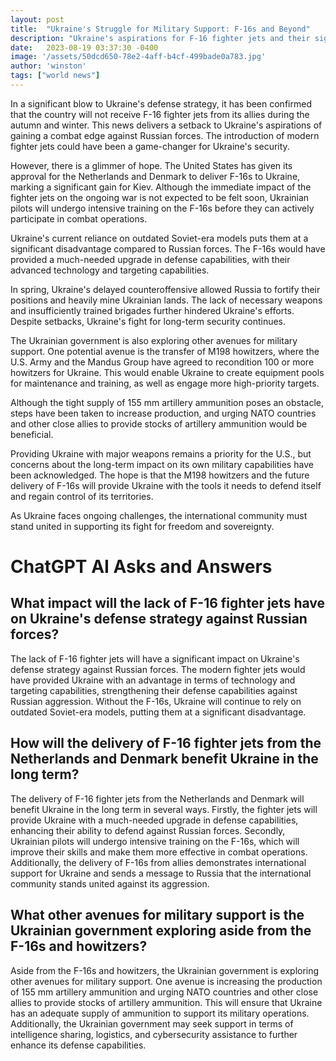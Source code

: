 ```yaml
---
layout: post
title:  "Ukraine's Struggle for Military Support: F-16s and Beyond"
description: "Ukraine's aspirations for F-16 fighter jets and their significance in enhancing its defense capabilities have hit a major setback. However, with the approval of the United States, there is still hope for Ukraine's fight for security and sovereignty."
date:   2023-08-19 03:37:30 -0400
image: '/assets/50dcd650-78e2-4aff-b4cf-499bade0a783.jpg'
author: 'winston'
tags: ["world news"]
---
```


In a significant blow to Ukraine's defense strategy, it has been confirmed that the country will not receive F-16 fighter jets from its allies during the autumn and winter. This news delivers a setback to Ukraine's aspirations of gaining a combat edge against Russian forces. The introduction of modern fighter jets could have been a game-changer for Ukraine's security.

However, there is a glimmer of hope. The United States has given its approval for the Netherlands and Denmark to deliver F-16s to Ukraine, marking a significant gain for Kiev. Although the immediate impact of the fighter jets on the ongoing war is not expected to be felt soon, Ukrainian pilots will undergo intensive training on the F-16s before they can actively participate in combat operations.

Ukraine's current reliance on outdated Soviet-era models puts them at a significant disadvantage compared to Russian forces. The F-16s would have provided a much-needed upgrade in defense capabilities, with their advanced technology and targeting capabilities.

In spring, Ukraine's delayed counteroffensive allowed Russia to fortify their positions and heavily mine Ukrainian lands. The lack of necessary weapons and insufficiently trained brigades further hindered Ukraine's efforts. Despite setbacks, Ukraine's fight for long-term security continues.

The Ukrainian government is also exploring other avenues for military support. One potential avenue is the transfer of M198 howitzers, where the U.S. Army and the Mandus Group have agreed to recondition 100 or more howitzers for Ukraine. This would enable Ukraine to create equipment pools for maintenance and training, as well as engage more high-priority targets.

Although the tight supply of 155 mm artillery ammunition poses an obstacle, steps have been taken to increase production, and urging NATO countries and other close allies to provide stocks of artillery ammunition would be beneficial.

Providing Ukraine with major weapons remains a priority for the U.S., but concerns about the long-term impact on its own military capabilities have been acknowledged. The hope is that the M198 howitzers and the future delivery of F-16s will provide Ukraine with the tools it needs to defend itself and regain control of its territories.

As Ukraine faces ongoing challenges, the international community must stand united in supporting its fight for freedom and sovereignty.


# ChatGPT AI Asks and Answers
## What impact will the lack of F-16 fighter jets have on Ukraine's defense strategy against Russian forces?
The lack of F-16 fighter jets will have a significant impact on Ukraine's defense strategy against Russian forces. The modern fighter jets would have provided Ukraine with an advantage in terms of technology and targeting capabilities, strengthening their defense capabilities against Russian aggression. Without the F-16s, Ukraine will continue to rely on outdated Soviet-era models, putting them at a significant disadvantage.

## How will the delivery of F-16 fighter jets from the Netherlands and Denmark benefit Ukraine in the long term?
The delivery of F-16 fighter jets from the Netherlands and Denmark will benefit Ukraine in the long term in several ways. Firstly, the fighter jets will provide Ukraine with a much-needed upgrade in defense capabilities, enhancing their ability to defend against Russian forces. Secondly, Ukrainian pilots will undergo intensive training on the F-16s, which will improve their skills and make them more effective in combat operations. Additionally, the delivery of F-16s from allies demonstrates international support for Ukraine and sends a message to Russia that the international community stands united against its aggression.

## What other avenues for military support is the Ukrainian government exploring aside from the F-16s and howitzers?
Aside from the F-16s and howitzers, the Ukrainian government is exploring other avenues for military support. One avenue is increasing the production of 155 mm artillery ammunition and urging NATO countries and other close allies to provide stocks of artillery ammunition. This will ensure that Ukraine has an adequate supply of ammunition to support its military operations. Additionally, the Ukrainian government may seek support in terms of intelligence sharing, logistics, and cybersecurity assistance to further enhance its defense capabilities.

